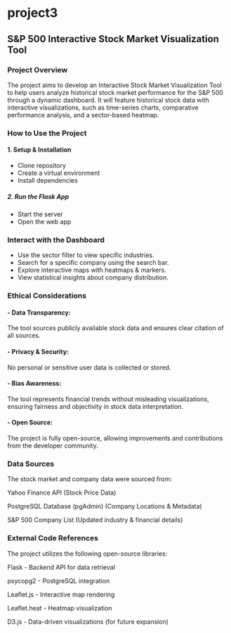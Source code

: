 # project3

## S&P 500 Interactive Stock Market Visualization Tool

### Project Overview
The project aims to develop an Interactive Stock Market Visualization Tool to help users analyze historical stock market performance for the S&P 500 through a dynamic dashboard. It will feature historical stock data with interactive visualizations, such as time-series charts, comparative performance analysis, and a sector-based heatmap.

### How to Use the Project

#### 1. Setup & Installation
- Clone repository
- Create a virtual environment
- Install dependencies
##### 2. Run the Flask App 
- Start the server
- Open the web app

### Interact with the Dashboard
- Use the sector filter to view specific industries.
- Search for a specific company using the search bar.
- Explore interactive maps with heatmaps & markers.
- View statistical insights about company distribution.

### Ethical Considerations
#### - Data Transparency:
The tool sources publicly available stock data and ensures clear citation of all sources.
#### - Privacy & Security: 
No personal or sensitive user data is collected or stored.
#### - Bias Awareness: 
The tool represents financial trends without misleading visualizations, ensuring fairness and objectivity in stock data interpretation.
#### - Open Source: 
The project is fully open-source, allowing improvements and contributions from the developer community.

### Data Sources
The stock market and company data were sourced from:

Yahoo Finance API (Stock Price Data)

PostgreSQL Database (pgAdmin) (Company Locations & Metadata)

S&P 500 Company List (Updated industry & financial details)

### External Code References
The project utilizes the following open-source libraries:

Flask - Backend API for data retrieval

psycopg2 - PostgreSQL integration

Leaflet.js - Interactive map rendering

Leaflet.heat - Heatmap visualization

D3.js - Data-driven visualizations (for future expansion)


